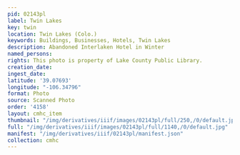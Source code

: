 ```yaml
---
pid: 02143pl
label: Twin Lakes
key: twin
location: Twin Lakes (Colo.)
keywords: Buildings, Businesses, Hotels, Twin Lakes
description: Abandoned Interlaken Hotel in Winter
named_persons: 
rights: This photo is property of Lake County Public Library.
creation_date: 
ingest_date: 
latitude: '39.07693'
longitude: "-106.34796"
format: Photo
source: Scanned Photo
order: '4158'
layout: cmhc_item
thumbnail: "/img/derivatives/iiif/images/02143pl/full/250,/0/default.jpg"
full: "/img/derivatives/iiif/images/02143pl/full/1140,/0/default.jpg"
manifest: "/img/derivatives/iiif/02143pl/manifest.json"
collection: cmhc
---
```

